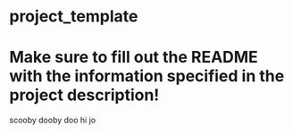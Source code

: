 # project_template

# Make sure to fill out the README with the information specified in the project description!

scooby dooby doo 
hi
jo